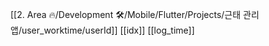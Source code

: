 [[2. Area 🔥/Development 🛠️/Mobile/Flutter/Projects/근태 관리 앱/user_worktime/userId]]
[[idx]]
[[log_time]]
